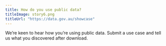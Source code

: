 ```yaml
---
title: How do you use public data?
titleImage: story6.png
titleUrl: "https://data.gov.au/showcase"
---
```


We’re keen to hear how you’re using public data. Submit a use case and tell us what you discovered after download.